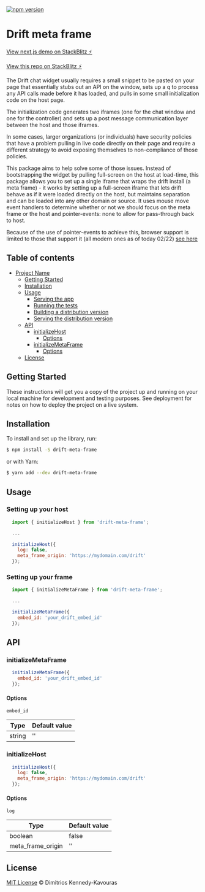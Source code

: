 [![npm version](https://badge.fury.io/js/@plugins.chat%2Fdrift-meta-frame.svg)](https://badge.fury.io/js/@plugins.chat%2Fdrift-meta-frame)

# Drift meta frame

[View next.js demo on StackBlitz ⚡️](https://stackblitz.com/edit/meta-frame-demo)

[View this repo on StackBlitz ⚡️](https://stackblitz.com/edit/drift-meta-frame)

The Drift chat widget usually requires a small snippet to be pasted on your page that essentially stubs out an API on the window, sets up a q to process any API calls made before it has loaded, and pulls in some small initialization code on the host page.

The initialization code generates two iframes (one for the chat window and one for the controller) and sets up a post message communication layer between the host and those iframes.

In some cases, larger organizations (or individuals) have security policies that have a problem pulling in live code directly on their page and require a different strategy to avoid exposing themselves to non-compliance of those policies.

This package aims to help solve some of those issues. Instead of bootstrapping the widget by pulling full-screen on the host at load-time, this package allows you to set up a single iframe that wraps the drift install (a meta frame) - it works by setting up a full-screen iframe that lets drift behave as if it were loaded directly on the host, but maintains separation and can be loaded into any other domain or source. It uses mouse move event handlers to determine whether or not we should focus on the meta frame or the host and pointer-events: none to allow for pass-through back to host.

Because of the use of pointer-events to achieve this, browser support is limited to those that support it (all modern ones as of today 02/22) [see here](https://caniuse.com/pointer-events)


## Table of contents

- [Project Name](#project-name)
  - [Getting Started](#getting-started)
  - [Installation](#installation)
  - [Usage](#usage)
    - [Serving the app](#serving-the-app)
    - [Running the tests](#running-the-tests)
    - [Building a distribution version](#building-a-distribution-version)
    - [Serving the distribution version](#serving-the-distribution-version)
  - [API](#api)
    - [initializeHost](#initializeHost)
      - [Options](#options)
    - [initializeMetaFrame](#initializeMetaFrame)
      - [Options](#options)
  - [License](#license)

## Getting Started

These instructions will get you a copy of the project up and running on your local machine for development and testing purposes. See deployment for notes on how to deploy the project on a live system.

## Installation

To install and set up the library, run:

```sh
$ npm install -S drift-meta-frame
```

or with Yarn:

```sh
$ yarn add --dev drift-meta-frame
```

## Usage

### Setting up your host

```js
  import { initializeHost } from 'drift-meta-frame';

  ...

  initializeHost({
    log: false,
    meta_frame_origin: 'https://mydomain.com/drift'
  });
```

### Setting up your frame

```js
  import { initializeMetaFrame } from 'drift-meta-frame';

  ...

  initializeMetaFrame({
    embed_id: 'your_drift_embed_id'
  });
```

## API

### initializeMetaFrame

```js
  initializeMetaFrame({
    embed_id: 'your_drift_embed_id'
  });
```

#### Options

`embed_id`

| Type   | Default value |
| ------ | ------------- |
| string | ''            |

### initializeHost

```js
  initializeHost({
    log: false,
    meta_frame_origin: 'https://mydomain.com/drift'
  });
```

#### Options

`log`

| Type              | Default value |
| ----------------- | ------------- |
| boolean           | false         |
| meta_frame_origin | ''            |

## License

[MIT License](LICENSE.md) © Dimitrios Kennedy-Kavouras
